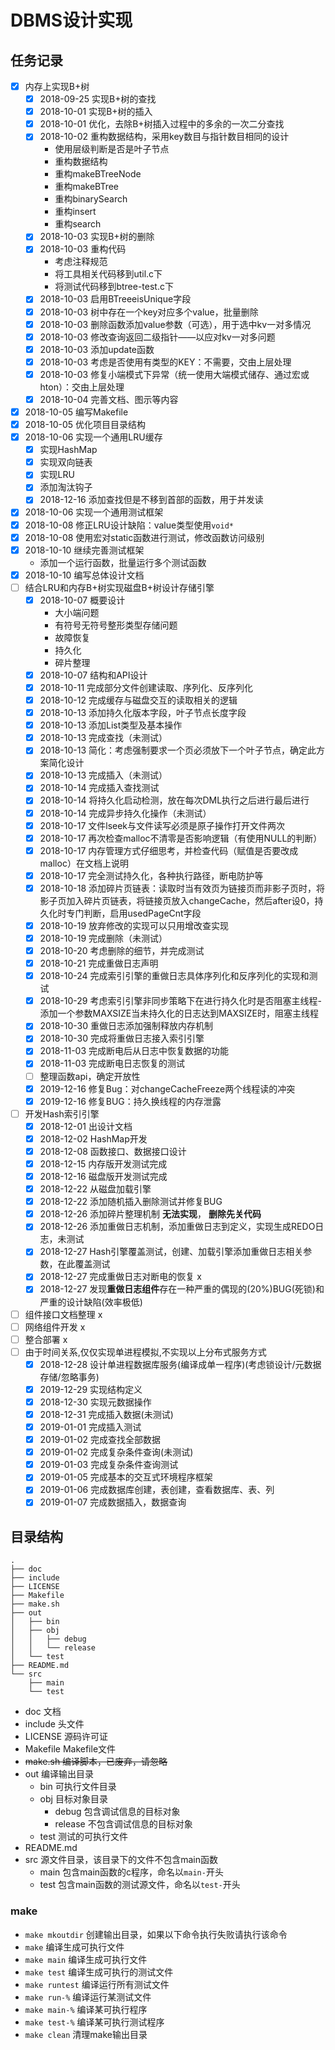 # DBMS设计实现

## 任务记录

* [x] 内存上实现B+树
  * [x] 2018-09-25 实现B+树的查找
  * [x] 2018-10-01 实现B+树的插入
  * [x] 2018-10-01 优化，去除B+树插入过程中的多余的一次二分查找
  * [x] 2018-10-02 重构数据结构，采用key数目与指针数目相同的设计
    * 使用层级判断是否是叶子节点
    * 重构数据结构
    * 重构makeBTreeNode
    * 重构makeBTree
    * 重构binarySearch
    * 重构insert
    * 重构search
  * [x] 2018-10-03 实现B+树的删除
  * [x] 2018-10-03 重构代码
    * 考虑注释规范
    * 将工具相关代码移到util.c下
    * 将测试代码移到btree-test.c下
  * [x] 2018-10-03 启用BTreeeisUnique字段
  * [x] 2018-10-03 树中存在一个key对应多个value，批量删除
  * [x] 2018-10-03 删除函数添加value参数（可选），用于选中kv一对多情况
  * [x] 2018-10-03 修改查询返回二级指针——以应对kv一对多问题
  * [x] 2018-10-03 添加update函数
  * [x] 2018-10-03 考虑是否使用有类型的KEY：不需要，交由上层处理
  * [x] 2018-10-03 修复小端模式下异常（统一使用大端模式储存、通过宏或hton）：交由上层处理
  * [x] 2018-10-04 完善文档、图示等内容
* [x] 2018-10-05 编写Makefile
* [x] 2018-10-05 优化项目目录结构
* [x] 2018-10-06 实现一个通用LRU缓存
  * [x] 实现HashMap
  * [x] 实现双向链表
  * [x] 实现LRU
  * [x] 添加淘汰钩子
  * [x] 2018-12-16 添加查找但是不移到首部的函数，用于并发读
* [x] 2018-10-06 实现一个通用测试框架
* [x] 2018-10-08 修正LRU设计缺陷：value类型使用`void*`
* [x] 2018-10-08 使用宏对static函数进行测试，修改函数访问级别
* [x] 2018-10-10 继续完善测试框架
  * 添加一个运行函数，批量运行多个测试函数
* [x] 2018-10-10 编写总体设计文档
* [ ] 结合LRU和内存B+树实现磁盘B+树设计存储引擎
  * [x] 2018-10-07 概要设计
    * 大小端问题
    * 有符号无符号整形类型存储问题
    * 故障恢复
    * 持久化
    * 碎片整理
  * [x] 2018-10-07 结构和API设计
  * [x] 2018-10-11 完成部分文件创建读取、序列化、反序列化
  * [x] 2018-10-12 完成缓存与磁盘交互的读取相关的逻辑
  * [x] 2018-10-13 添加持久化版本字段，叶子节点长度字段
  * [x] 2018-10-13 添加List类型及基本操作
  * [x] 2018-10-13 完成查找（未测试）
  * [x] 2018-10-13 简化：考虑强制要求一个页必须放下一个叶子节点，确定此方案简化设计
  * [x] 2018-10-13 完成插入（未测试）
  * [x] 2018-10-14 完成插入查找测试
  * [x] 2018-10-14 将持久化启动检测，放在每次DML执行之后进行最后进行
  * [x] 2018-10-14 完成异步持久化操作（未测试）
  * [x] 2018-10-17 文件lseek与文件读写必须是原子操作打开文件两次
  * [x] 2018-10-17 再次检查malloc不清零是否影响逻辑（有使用NULL的判断）
  * [x] 2018-10-17 内存管理方式仔细思考，并检查代码（赋值是否要改成malloc）在文档上说明
  * [x] 2018-10-17 完全测试持久化，各种执行路径，断电防护等
  * [x] 2018-10-18 添加碎片页链表：读取时当有效页为链接页而非影子页时，将影子页加入碎片页链表，将链接页放入changeCache，然后after设0，持久化时专门判断，启用usedPageCnt字段
  * [x] 2018-10-19 放弃修改的实现可以只用增改查实现
  * [x] 2018-10-19 完成删除（未测试）
  * [x] 2018-10-20 考虑删除的细节，并完成测试
  * [x] 2018-10-21 完成重做日志声明
  * [x] 2018-10-24 完成索引引擎的重做日志具体序列化和反序列化的实现和测试
  * [x] 2018-10-29 考虑索引引擎非同步策略下在进行持久化时是否阻塞主线程-添加一个参数MAXSIZE当未持久化的日志达到MAXSIZE时，阻塞主线程
  * [x] 2018-10-30 重做日志添加强制释放内存机制
  * [x] 2018-10-30 完成将重做日志接入索引引擎
  * [x] 2018-11-03 完成断电后从日志中恢复数据的功能
  * [x] 2018-11-03 完成断电日志恢复的测试
  * [ ] 整理函数api，确定开放性
  * [x] 2019-12-16 修复Bug：对changeCacheFreeze两个线程读的冲突
  * [x] 2019-12-16 修复BUG：持久换线程的内存泄露
* [ ] 开发Hash索引引擎
  * [x] 2018-12-01 出设计文档
  * [x] 2018-12-02 HashMap开发 
  * [x] 2018-12-08 函数接口、数据接口设计
  * [x] 2018-12-15 内存版开发测试完成
  * [x] 2018-12-16 磁盘版开发测试完成
  * [x] 2018-12-22 从磁盘加载引擎
  * [x] 2018-12-22 添加随机插入删除测试并修复BUG
  * [x] 2018-12-26 添加碎片整理机制 **无法实现**， **删除先关代码**
  * [x] 2018-12-26 添加重做日志机制，添加重做日志到定义，实现生成REDO日志，未测试
  * [x] 2018-12-27 Hash引擎覆盖测试，创建、加载引擎添加重做日志相关参数，在此覆盖测试
  * [x] 2018-12-27 完成重做日志对断电的恢复 x
  * [x] 2018-12-27 发现**重做日志组件**存在一种严重的偶现的(20%)BUG(死锁)和严重的设计缺陷(效率极低)
* [ ] 组件接口文档整理 x
* [ ] 网络组件开发 x
* [ ] 整合部署 x
* [ ] 由于时间关系,仅仅实现单进程模拟,不实现以上分布式服务方式
  * [x] 2018-12-28 设计单进程数据库服务(编译成单一程序)(考虑锁设计/元数据存储/忽略事务)
  * [x] 2019-12-29 实现结构定义
  * [x] 2018-12-30 实现元数据操作
  * [x] 2018-12-31 完成插入数据(未测试)
  * [x] 2019-01-01 完成插入测试
  * [x] 2019-01-02 完成查找全部数据
  * [x] 2019-01-02 完成复杂条件查询(未测试)
  * [x] 2019-01-03 完成复杂条件查询测试
  * [x] 2019-01-05 完成基本的交互式环境程序框架
  * [x] 2019-01-06 完成数据库创建，表创建，查看数据库、表、列
  * [x] 2019-01-07 完成数据插入，数据查询

## 目录结构

```tree
.
├── doc
├── include
├── LICENSE
├── Makefile
├── make.sh
├── out
│   ├── bin
│   ├── obj
│   │   ├── debug
│   │   └── release
│   └── test
├── README.md
└── src
    ├── main
    └── test
```

* doc 文档
* include 头文件
* LICENSE 源码许可证
* Makefile Makefile文件
* ~~make.sh 编译脚本，已废弃，请忽略~~
* out 编译输出目录
  * bin 可执行文件目录
  * obj 目标对象目录
    * debug 包含调试信息的目标对象
    * release 不包含调试信息的目标对象
  * test 测试的可执行文件
* README.md
* src 源文件目录，该目录下的文件不包含main函数
  * main 包含main函数的c程序，命名以`main-`开头
  * test 包含main函数的测试源文件，命名以`test-`开头

### make

* `make mkoutdir` 创建输出目录，如果以下命令执行失败请执行该命令
* `make` 编译生成可执行文件
* `make main` 编译生成可执行文件
* `make test` 编译生成可执行的测试文件
* `make runtest` 编译运行所有测试文件
* `make run-%` 编译运行某测试文件
* `make main-%` 编译某可执行程序
* `make test-%` 编译某可执行测试程序
* `make clean` 清理make输出目录
~~~~
